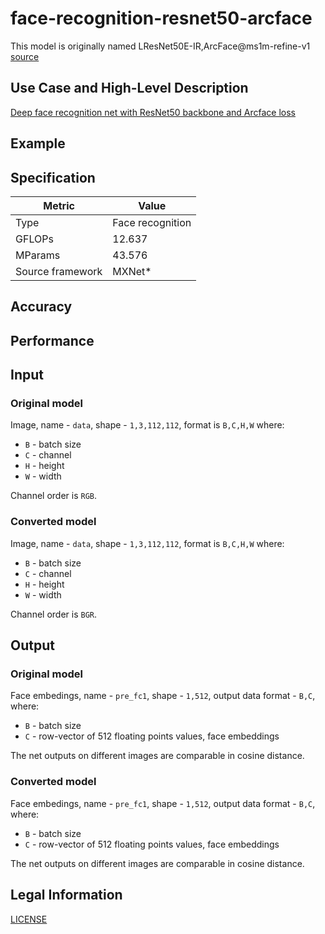 # face-recognition-resnet50-arcface

This model is originally named LResNet50E-IR,ArcFace@ms1m-refine-v1 [source](https://github.com/deepinsight/insightface/wiki/Model-Zoo)

## Use Case and High-Level Description

[Deep face recognition net with ResNet50 backbone and Arcface loss](https://arxiv.org/abs/1801.07698)

## Example

## Specification

| Metric            | Value         |
|-------------------|---------------|
| Type              | Face recognition |
| GFLOPs            | 12.637        |
| MParams           | 43.576        |
| Source framework  | MXNet\*       |

## Accuracy

## Performance

## Input

### Original model

Image, name - `data`,  shape - `1,3,112,112`, format is `B,C,H,W` where:

- `B` - batch size
- `C` - channel
- `H` - height
- `W` - width

Channel order is `RGB`.

### Converted model

Image, name - `data`,  shape - `1,3,112,112`, format is `B,C,H,W` where:

- `B` - batch size
- `C` - channel
- `H` - height
- `W` - width

Channel order is `BGR`.

## Output

### Original model

Face embedings, name - `pre_fc1`,  shape - `1,512`, output data format  - `B,C`, where:

- `B` - batch size
- `C` - row-vector of 512 floating points values, face embeddings

The net outputs on different images are comparable in cosine distance.

### Converted model

Face embedings, name - `pre_fc1`,  shape - `1,512`, output data format  - `B,C`, where:

- `B` - batch size
- `C` - row-vector of 512 floating points values, face embeddings

The net outputs on different images are comparable in cosine distance.

## Legal Information

[LICENSE](https://raw.githubusercontent.com/deepinsight/insightface/master/LICENSE)
